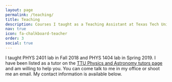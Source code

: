 ```yaml
---
layout: page
permalink: /teaching/
title: Teaching
description: Courses I taught as a Teaching Assistant at Texas Tech University
nav: true
icon: fa-chalkboard-teacher
order: 3
social: true
---
```


I taught PHYS 2401 lab in Fall 2018 and PHYS 1404 lab in Spring 2019. I have been listed as a tutor on the [TTU Physics and Astronomy tutors page](https://www.depts.ttu.edu/phas/Academics/Undergratuate_Program/tutors.php) and am willing to help you. You can come talk to me in my office or shoot me an email. My contact information is available below.
